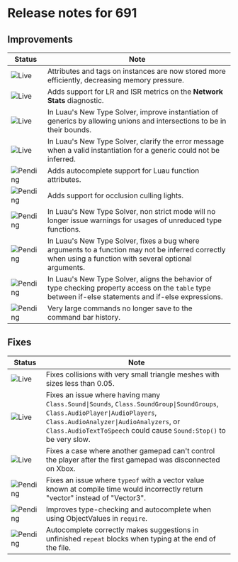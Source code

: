 # Release notes for 691

## Improvements

| Status | Note |
|--------|------|
| ![Live](https://img.shields.io/badge/Live-009E57?style=flat)  | Attributes and tags on instances are now stored more efficiently, decreasing memory pressure. |
| ![Live](https://img.shields.io/badge/Live-009E57?style=flat)  | Adds support for LR and ISR metrics on the **Network Stats** diagnostic. |
| ![Live](https://img.shields.io/badge/Live-009E57?style=flat)  | In Luau's New Type Solver, improve instantiation of generics by allowing unions and intersections to be in their bounds. |
| ![Live](https://img.shields.io/badge/Live-009E57?style=flat)  | In Luau's New Type Solver, clarify the error message when a valid instantiation for a generic could not be inferred. |
| ![Pending](https://img.shields.io/badge/Pending-DEA517?style=flat)  | Adds autocomplete support for Luau function attributes. |
| ![Pending](https://img.shields.io/badge/Pending-DEA517?style=flat)  | Adds support for occlusion culling lights. |
| ![Pending](https://img.shields.io/badge/Pending-DEA517?style=flat)  | In Luau's New Type Solver, non strict mode will no longer issue warnings for usages of unreduced type functions. |
| ![Pending](https://img.shields.io/badge/Pending-DEA517?style=flat)  | In Luau's New Type Solver, fixes a bug where arguments to a function may not be inferred correctly when using a function with several optional arguments. |
| ![Pending](https://img.shields.io/badge/Pending-DEA517?style=flat)  | In Luau's New Type Solver, aligns the behavior of type checking property access on the `table` type between if-else statements and if-else expressions. |
| ![Pending](https://img.shields.io/badge/Pending-DEA517?style=flat)  | Very large commands no longer save to the command bar history.  |
## Fixes

| Status | Note |
|--------|------|
| ![Live](https://img.shields.io/badge/Live-009E57?style=flat)  | Fixes collisions with very small triangle meshes with sizes less than 0.05. |
| ![Live](https://img.shields.io/badge/Live-009E57?style=flat)  | Fixes an issue where having many `Class.Sound\|Sounds`, `Class.SoundGroup\|SoundGroups`, `Class.AudioPlayer\|AudioPlayers`, `Class.AudioAnalyzer\|AudioAnalyzers`, or `Class.AudioTextToSpeech` could cause `Sound:Stop()` to be very slow. |
| ![Live](https://img.shields.io/badge/Live-009E57?style=flat)  | Fixes a case where another gamepad can't control the player after the first gamepad was disconnected on Xbox. |
| ![Pending](https://img.shields.io/badge/Pending-DEA517?style=flat)  | Fixes an issue where `typeof` with a vector value known at compile time would incorrectly return "vector" instead of "Vector3". |
| ![Pending](https://img.shields.io/badge/Pending-DEA517?style=flat)  | Improves type-checking and autocomplete when using ObjectValues in `require`. |
| ![Pending](https://img.shields.io/badge/Pending-DEA517?style=flat)  | Autocomplete correctly makes suggestions in unfinished `repeat` blocks when typing at the end of the file. |

